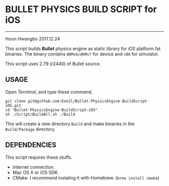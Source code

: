# BULLET PHYSICS BUILD SCRIPT for iOS
-----
Hoon Hwangbo
2011.12.24




This script builds **Bullet** physics engine as static library for *iOS* platform fat binaries.
The binary contains `ARMv6/ARMv7` for device and `x86` for simulator.

This script uses 2.79 (r2440) of Bullet source.










## USAGE

Open *Terminal*, and type these command.

	git clone git@github.com:Eonil/Bullet-PhysicsEngine-BuildScript-iOS.git
	cd "Bullet-PhysicsEngine-BuildScript-iOS"
	sh ./Script/BuildAll.sh ./Build

This will create a new directory `Build` and make binaries in the `Build/Package` directory.









## DEPENDENCIES

This script requires these stuffs.

- Internet connection.
- Mac OS X or iOS SDK.
- CMake. I recommend instaling it with Homebrew. (`brew install cmake`)

